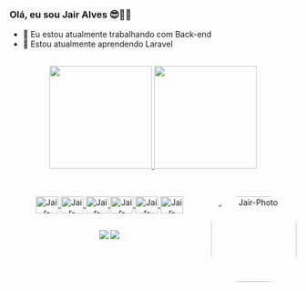### Olá, eu sou Jair Alves 😎👍🏻

- 🔭 Eu estou atualmente trabalhando com Back-end
- 🌱 Estou atualmente aprendendo Laravel

##

<div align="center">
  <a href="https://github.com/JairAlves007">
  <img height="180em" src="https://github-readme-stats.vercel.app/api?username=JairAlves007&show_icons=true&theme=yeblu&include_all_commits=true&count_private=true"/>
  <img height="180em" src="https://github-readme-stats.vercel.app/api/top-langs/?username=JairAlves007&layout=compact&langs_count=7&theme=yeblu"/>
</div>

##  

<div align="center"><br>
  <img align="center" alt="Jair-HTML" height="30" width="40" src="https://cdn.jsdelivr.net/gh/devicons/devicon/icons/html5/html5-original.svg">
  <img align="center" alt="Jair-CSS" height="30" width="40" src="https://cdn.jsdelivr.net/gh/devicons/devicon/icons/css3/css3-original.svg">
  <img align="center" alt="Jair-JavaScript" height="30" width="40" src="https://cdn.jsdelivr.net/gh/devicons/devicon/icons/javascript/javascript-original.svg">
  <img align="center" alt="Jair-PHP" height="30" width="40" src="https://cdn.jsdelivr.net/gh/devicons/devicon/icons/php/php-plain.svg">
  <img align="center" alt="Jair-Laravel" height="30" width="40" src="https://cdn.jsdelivr.net/gh/devicons/devicon/icons/laravel/laravel-plain-wordmark.svg">
  <img align="center" alt="Jair-ReactJS" height="30" width="40" src="https://cdn.jsdelivr.net/gh/devicons/devicon/icons/react/react-original.svg">
  <img align="right" alt="Jair-Photo" height="150" style="border-radius:50px;" src="https://instagram.ffor17-1.fna.fbcdn.net/v/t51.2885-15/280885644_695958608190051_3451191614063955549_n.webp?stp=dst-jpg_e35&_nc_ht=instagram.ffor17-1.fna.fbcdn.net&_nc_cat=103&_nc_ohc=Gt8GKgNfQ34AX8byIS9&tn=3XS3wZps18YcXvOU&edm=ALQROFkBAAAA&ccb=7-5&ig_cache_key=MjgzODE0NTAxNjU5NTcyMzM1MQ%3D%3D.2-ccb7-5&oh=00_AT-83mEZAxDax97VMK-wV3sbLHRi6clH79Nj6u0u73i06Q&oe=62A79313&_nc_sid=30a2ef">
</div>
  
##
  
<div align="center">
  <a href="https://www.instagram.com/jair_alves_007/" target="_blank"><img src="https://img.shields.io/badge/-Instagram-%23E4405F?style=for-the-badge&logo=instagram&logoColor=white" target="_blank"></a>
  <a href = "mailto:ajair2550@gmail.com"><img src="https://img.shields.io/badge/-Gmail-%23333?style=for-the-badge&logo=gmail&logoColor=white" target="_blank"></a> 
</div>
